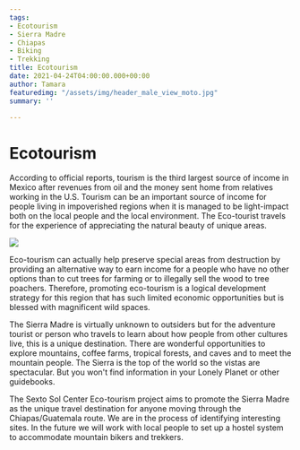 ```yaml
---
tags:
- Ecotourism
- Sierra Madre
- Chiapas
- Biking
- Trekking
title: Ecotourism
date: 2021-04-24T04:00:00.000+00:00
author: Tamara
featuredimg: "/assets/img/header_male_view_moto.jpg"
summary: ''

---
```

# Ecotourism

According to official reports, tourism is the third largest source of income in Mexico after revenues from oil and the money sent home from relatives working in the U.S. Tourism can be an important source of income for people living in impoverished regions when it is managed to be light-impact both on the local people and the local environment. The Eco-tourist travels for the experience of appreciating the natural beauty of unique areas.

![](/assets/img/jedcave.jpg)

Eco-tourism can actually help preserve special areas from destruction by providing an alternative way to earn income for a people who have no other options than to cut trees for farming or to illegally sell the wood to tree poachers. Therefore, promoting eco-tourism is a logical development strategy for this region that has such limited economic opportunities but is blessed with magnificent wild spaces.

The Sierra Madre is virtually unknown to outsiders but for the adventure tourist or person who travels to learn about how people from other cultures live, this is a unique destination. There are wonderful opportunities to explore mountains, coffee farms, tropical forests, and caves and to meet the mountain people. The Sierra is the top of the world so the vistas are spectacular. But you won't find information in your Lonely Planet or other guidebooks.

The Sexto Sol Center Eco-tourism project aims to promote the Sierra Madre as the unique travel destination for anyone moving through the Chiapas/Guatemala route. We are in the process of identifying interesting sites. In the future we will work with local people to set up a hostel system to accommodate mountain bikers and trekkers.